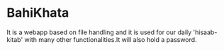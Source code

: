 # BahiKhata
It is a webapp based on file handling and it is used for our daily 'hisaab-kitab' with many other functionalities.It will also hold a password.
